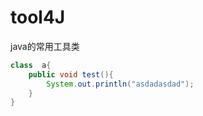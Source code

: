 # tool4J
java的常用工具类


```java
class  a{
    public void test(){
        System.out.println("asdadasdad");    
    }
}
```
